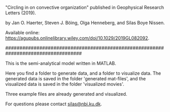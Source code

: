 "Circling in on convective organization" published in Geophysical Research Letters (2019).

by Jan O. Haerter, Steven J. Böing, Olga Henneberg, and Silas Boye Nissen.

Available online: https://agupubs.onlinelibrary.wiley.com/doi/10.1029/2019GL082092.

###################################################################################

This is the semi-analytical model written in MATLAB. 

Here you find a folder to generate data, and a folder to visualize data.
The generated data is saved in the folder 'generated mat-files',
and the visualized data is saved in the folder 'visualized movies'.

Three example files are already generated and visualized.

For questions please contact silas@nbi.ku.dk.
